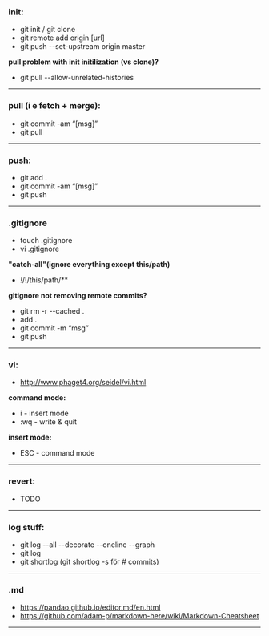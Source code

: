 ### **init:**

- git init / git clone
- git remote add origin [url]
- git push --set-upstream origin master


**pull problem with init initilization (vs clone)?**
- git pull --allow-unrelated-histories

------------
### **pull (i e fetch + merge):**
- git commit -am “[msg]” 
- git pull

------------
### **push:**
- git add .
- git commit -am “[msg]”
- git push
---
### **.gitignore**
- touch .gitignore
- vi .gitignore

**"catch-all"(ignore everything except this/path)**
- *!*/!/this/path/**

**gitignore not removing remote commits?**
- git rm -r --cached .
- add .
- git commit -m “msg”
- git push

------------


### **vi:**
- http://www.phaget4.org/seidel/vi.html

**command mode:**
- i - insert mode
- :wq - write & quit

**insert mode:**
- ESC - command mode


---
### **revert:**
- TODO

---
### **log stuff:** 
- git log --all --decorate --oneline --graph
- git log
- git shortlog (git shortlog -s för # commits)
---
### **.md**
- https://pandao.github.io/editor.md/en.html
- https://github.com/adam-p/markdown-here/wiki/Markdown-Cheatsheet

---







